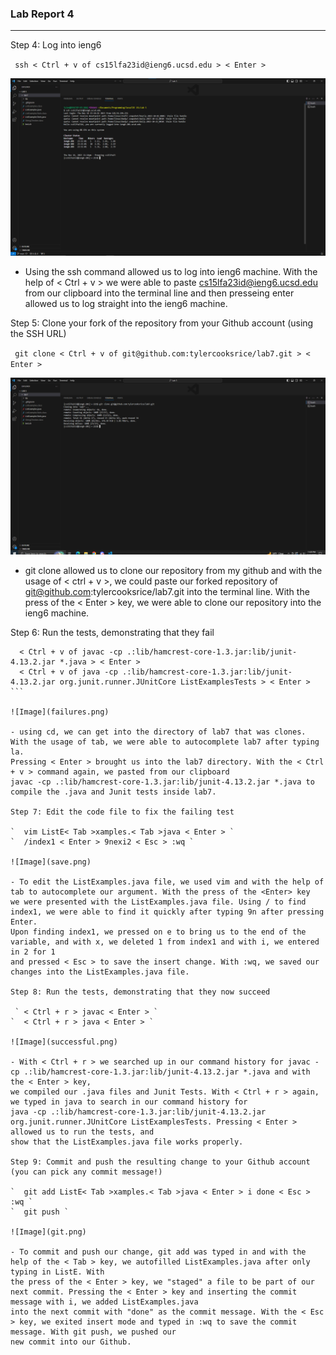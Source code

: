 ### Lab Report 4 ###

---
Step 4: Log into ieng6

`  ssh < Ctrl + v of cs15lfa23id@ieng6.ucsd.edu > < Enter > `

![Image](login.png)

- Using the ssh command allowed us to log into ieng6 machine. With the help of < Ctrl + v > we were able to paste cs15lfa23id@ieng6.ucsd.edu
from our clipboard into the terminal line and then presseing enter allowed us to log straight into the ieng6 machine.

Step 5: Clone your fork of the repository from your Github account (using the SSH URL)

`  git clone < Ctrl + v of git@github.com:tylercooksrice/lab7.git > < Enter > `

![Image](clone.png)

- git clone allowed us to clone our repository from my github and with the usage of < ctrl + v >, we could paste our forked repository of 
git@github.com:tylercooksrice/lab7.git into the terminal line. With the press of the < Enter > key, we were able to clone our repository 
into the ieng6 machine.

Step 6: Run the tests, demonstrating that they fail

```  cd la< Tab >b7/ < Enter > 
  < Ctrl + v of javac -cp .:lib/hamcrest-core-1.3.jar:lib/junit-4.13.2.jar *.java > < Enter > 
  < Ctrl + v of java -cp .:lib/hamcrest-core-1.3.jar:lib/junit-4.13.2.jar org.junit.runner.JUnitCore ListExamplesTests > < Enter > ```

![Image](failures.png)

- using cd, we can get into the directory of lab7 that was clones. With the usage of tab, we were able to autocomplete lab7 after typing la. 
Pressing < Enter > brought us into the lab7 directory. With the < Ctrl + v > command again, we pasted from our clipboard 
javac -cp .:lib/hamcrest-core-1.3.jar:lib/junit-4.13.2.jar *.java to compile the .java and Junit tests inside lab7.

Step 7: Edit the code file to fix the failing test

`  vim ListE< Tab >xamples.< Tab >java < Enter > `
`  /index1 < Enter > 9nexi2 < Esc > :wq `

![Image](save.png)

- To edit the ListExamples.java file, we used vim and with the help of tab to autocomplete our argument. With the press of the <Enter> key
we were presented with the ListExamples.java file. Using / to find index1, we were able to find it quickly after typing 9n after pressing Enter.
Upon finding index1, we pressed on e to bring us to the end of the variable, and with x, we deleted 1 from index1 and with i, we entered in 2 for 1
and pressed < Esc > to save the insert change. With :wq, we saved our changes into the ListExamples.java file.

Step 8: Run the tests, demonstrating that they now succeed

 ` < Ctrl + r > javac < Enter > `
`  < Ctrl + r > java < Enter > `

![Image](successful.png)

- With < Ctrl + r > we searched up in our command history for javac -cp .:lib/hamcrest-core-1.3.jar:lib/junit-4.13.2.jar *.java and with the < Enter > key,
we compiled our .java files and Junit Tests. With < Ctrl + r > again, we typed in java to search in our command history for 
java -cp .:lib/hamcrest-core-1.3.jar:lib/junit-4.13.2.jar org.junit.runner.JUnitCore ListExamplesTests. Pressing < Enter > allowed us to run the tests, and 
show that the ListExamples.java file works properly.

Step 9: Commit and push the resulting change to your Github account (you can pick any commit message!)

`  git add ListE< Tab >xamples.< Tab >java < Enter > i done < Esc > :wq `
`  git push `

![Image](git.png)

- To commit and push our change, git add was typed in and with the help of the < Tab > key, we autofilled ListExamples.java after only typing in ListE. With 
the press of the < Enter > key, we "staged" a file to be part of our next commit. Pressing the < Enter > key and inserting the commit message with i, we added ListExamples.java
into the next commit with "done" as the commit message. With the < Esc > key, we exited insert mode and typed in :wq to save the commit message. With git push, we pushed our 
new commit into our Github.
